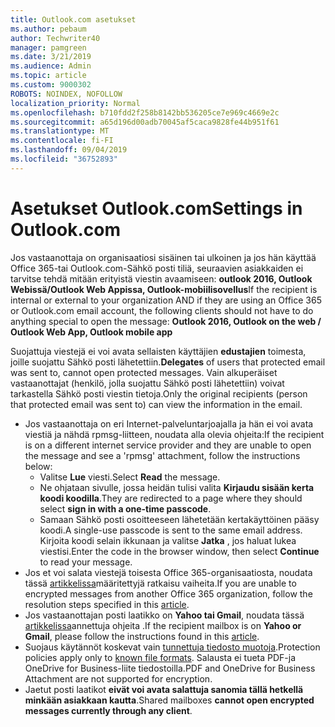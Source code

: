 ```yaml
---
title: Outlook.com asetukset
ms.author: pebaum
author: Techwriter40
manager: pamgreen
ms.date: 3/21/2019
ms.audience: Admin
ms.topic: article
ms.custom: 9000302
ROBOTS: NOINDEX, NOFOLLOW
localization_priority: Normal
ms.openlocfilehash: b710fdd2f258b8142bb536205ce7e969c4669e2c
ms.sourcegitcommit: a65d196d00adb70045af5caca9828fe44b951f61
ms.translationtype: MT
ms.contentlocale: fi-FI
ms.lasthandoff: 09/04/2019
ms.locfileid: "36752893"
---
```

# <a name="settings-in-outlookcom"></a><span data-ttu-id="2274f-102">Asetukset Outlook.com</span><span class="sxs-lookup"><span data-stu-id="2274f-102">Settings in Outlook.com</span></span>

<span data-ttu-id="2274f-103">Jos vastaanottaja on organisaatiosi sisäinen tai ulkoinen ja jos hän käyttää Office 365-tai Outlook.com-Sähkö posti tiliä, seuraavien asiakkaiden ei tarvitse tehdä mitään erityistä viestin avaamiseen: **outlook 2016, Outlook Webissä/Outlook Web Appissa, Outlook-mobiilisovellus**</span><span class="sxs-lookup"><span data-stu-id="2274f-103">If the recipient is internal or external to your organization AND if they are using an Office 365 or Outlook.com email account, the following clients should not have to do anything special to open the message: **Outlook 2016, Outlook on the web / Outlook Web App, Outlook mobile app**</span></span>

<span data-ttu-id="2274f-104">Suojattuja viestejä ei voi avata sellaisten käyttäjien **edustajien** toimesta, joille suojattu Sähkö posti lähetettiin.</span><span class="sxs-lookup"><span data-stu-id="2274f-104">**Delegates** of users that protected email was sent to, cannot open protected messages.</span></span> <span data-ttu-id="2274f-105">Vain alkuperäiset vastaanottajat (henkilö, jolla suojattu Sähkö posti lähetettiin) voivat tarkastella Sähkö posti viestin tietoja.</span><span class="sxs-lookup"><span data-stu-id="2274f-105">Only the original recipients (person that protected email was sent to) can view the information in the email.</span></span>

- <span data-ttu-id="2274f-106">Jos vastaanottaja on eri Internet-palveluntarjoajalla ja hän&nbsp;ei voi avata viestiä ja nähdä rpmsg-liitteen, noudata alla olevia ohjeita:</span><span class="sxs-lookup"><span data-stu-id="2274f-106">If the recipient is on a different internet service provider and they are&nbsp;unable to open the message and see a 'rpmsg' attachment, follow the instructions below:</span></span>
    - <span data-ttu-id="2274f-107">Valitse **Lue** viesti.</span><span class="sxs-lookup"><span data-stu-id="2274f-107">Select **Read** the message.</span></span>
    - <span data-ttu-id="2274f-108">Ne ohjataan sivulle, jossa heidän tulisi valita **Kirjaudu sisään kerta koodi koodilla**.</span><span class="sxs-lookup"><span data-stu-id="2274f-108">They are redirected to a page where they should select **sign in with a one-time passcode**.</span></span>
    - <span data-ttu-id="2274f-109">Samaan Sähkö posti osoitteeseen lähetetään kertakäyttöinen pääsy koodi.</span><span class="sxs-lookup"><span data-stu-id="2274f-109">A single-use passcode is sent to the same email address.</span></span> <span data-ttu-id="2274f-110">Kirjoita koodi selain ikkunaan ja valitse **Jatka** , jos haluat lukea viestisi.</span><span class="sxs-lookup"><span data-stu-id="2274f-110">Enter the code in the browser window, then select **Continue** to read your message.</span></span>
- <span data-ttu-id="2274f-111">Jos et voi salata viestejä toisesta Office 365-organisaatiosta, noudata tässä [artikkelissa](https://support.office.com/article/known-issues-opening-irm-protected-emails-sent-from-users-in-other-office-365-organizations-0dec0593-a05d-4aa2-8445-9311ebab3164)määritettyjä ratkaisu vaiheita.</span><span class="sxs-lookup"><span data-stu-id="2274f-111">If you are unable to encrypted messages from another Office 365 organization, follow the resolution steps specified in this [article](https://support.office.com/article/known-issues-opening-irm-protected-emails-sent-from-users-in-other-office-365-organizations-0dec0593-a05d-4aa2-8445-9311ebab3164).</span></span>
- <span data-ttu-id="2274f-112">Jos vastaanottajan posti laatikko on **Yahoo tai Gmail**, noudata tässä [artikkelissa](https://support.office.com/article/how-do-i-open-a-protected-message-1157a286-8ecc-4b1e-ac43-2a608fbf3098)annettuja ohjeita</span> .</span><span class="sxs-lookup"><span data-stu-id="2274f-112">If the recipient mailbox is on **Yahoo or Gmail**, please follow the instructions</span> found in this [article](https://support.office.com/article/how-do-i-open-a-protected-message-1157a286-8ecc-4b1e-ac43-2a608fbf3098).</span></span>
- <span data-ttu-id="2274f-113">Suojaus käytännöt koskevat vain [tunnettuja tiedosto muotoja](https://docs.microsoft.com/azure/information-protection/rms-client/client-admin-guide-file-types).</span><span class="sxs-lookup"><span data-stu-id="2274f-113">Protection policies apply only to [known file formats](https://docs.microsoft.com/azure/information-protection/rms-client/client-admin-guide-file-types).</span></span> <span data-ttu-id="2274f-114">Salausta ei tueta PDF-ja OneDrive for Business-liite tiedostoilla.</span><span class="sxs-lookup"><span data-stu-id="2274f-114">PDF and OneDrive for Business Attachment are not supported for encryption.</span></span>
- <span data-ttu-id="2274f-115">Jaetut posti laatikot **eivät voi avata salattuja sanomia tällä hetkellä minkään asiakkaan kautta**.</span><span class="sxs-lookup"><span data-stu-id="2274f-115">Shared mailboxes **cannot open encrypted messages currently through any client**.</span></span> 
